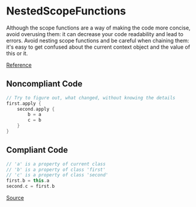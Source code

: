 # NestedScopeFunctions

Although the scope functions are a way of making the code more concise, avoid overusing them: it can decrease
your code readability and lead to errors. Avoid nesting scope functions and be careful when chaining them:
it's easy to get confused about the current context object and the value of this or it.

[Reference](https://kotlinlang.org/docs/scope-functions.html)

## Noncompliant Code

```kotlin
// Try to figure out, what changed, without knowing the details
first.apply {
    second.apply {
        b = a
        c = b
    }
}
```
## Compliant Code

```kotlin
// 'a' is a property of current class
// 'b' is a property of class 'first'
// 'c' is a property of class 'second'
first.b = this.a
second.c = first.b
```

[Source](https://detekt.dev/docs/rules/complexity#nestedscopefunctions)
